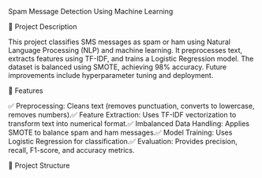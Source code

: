 Spam Message Detection Using Machine Learning

📌 Project Description

This project classifies SMS messages as spam or ham using Natural Language Processing (NLP) and machine learning. It preprocesses text, extracts features using TF-IDF, and trains a Logistic Regression model. The dataset is balanced using SMOTE, achieving 98% accuracy. Future improvements include hyperparameter tuning and deployment.

📖 Features

✅ Preprocessing: Cleans text (removes punctuation, converts to lowercase, removes numbers).✅ Feature Extraction: Uses TF-IDF vectorization to transform text into numerical format.✅ Imbalanced Data Handling: Applies SMOTE to balance spam and ham messages.✅ Model Training: Uses Logistic Regression for classification.✅ Evaluation: Provides precision, recall, F1-score, and accuracy metrics.

📂 Project Structure
